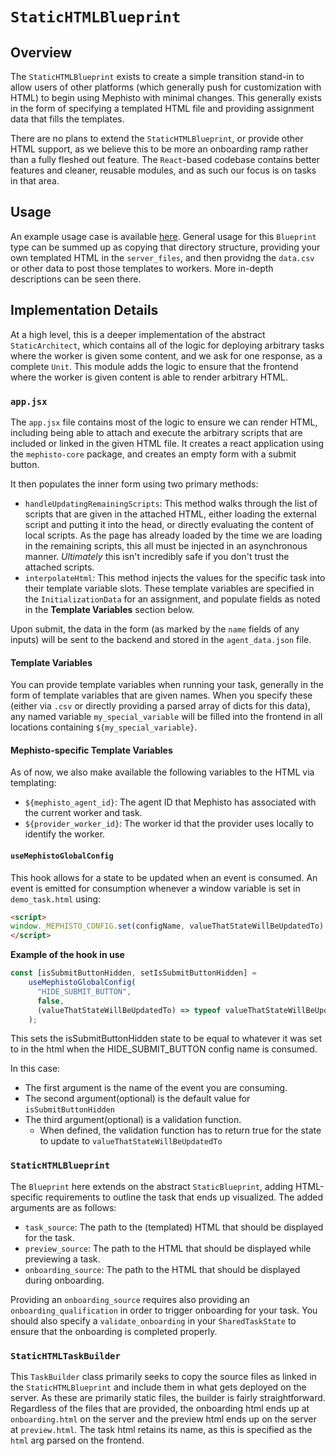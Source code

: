 <!---
  Copyright (c) Meta Platforms and its affiliates.
  This source code is licensed under the MIT license found in the
  LICENSE file in the root directory of this source tree.
-->

# `StaticHTMLBlueprint`

## Overview
The `StaticHTMLBlueprint` exists to create a simple transition stand-in to allow users of other platforms (which generally push for customization with HTML) to begin using Mephisto with minimal changes. This generally exists in the form of specifying a templated HTML file and providing assignment data that fills the templates.

There are no plans to extend the `StaticHTMLBlueprint`, or provide other HTML support, as we believe this to be more an onboarding ramp rather than a fully fleshed out feature. The `React`-based codebase contains better features and cleaner, reusable modules, and as such our focus is on tasks in that area.

## Usage
An example usage case is available [here](https://github.com/facebookresearch/Mephisto/blob/main/examples/simple_static_task/). General usage for this `Blueprint` type can be summed up as copying that directory structure, providing your own templated HTML in the `server_files`, and then providng the `data.csv` or other data to post those templates to workers. More in-depth descriptions can be seen there.

## Implementation Details
At a high level, this is a deeper implementation of the abstract `StaticArchitect`, which contains all of the logic for deploying arbitrary tasks where the worker is given some content, and we ask for one response, as a complete `Unit`. This module adds the logic to ensure that the frontend where the worker is given content is able to render arbitrary HTML.

### `app.jsx`
The `app.jsx` file contains most of the logic to ensure we can render HTML, including being able to attach and execute the arbitrary scripts that are included or linked in the given HTML file. It creates a react application using the `mephisto-core` package, and creates an empty form with a submit button. 

It then populates the inner form using two primary methods:
- `handleUpdatingRemainingScripts`: This method walks through the list of scripts that are given in the attached HTML, either loading the external script and putting it into the head, or directly evaluating the content of local scripts. As the page has already loaded by the time we are loading in the remaining scripts, this all must be injected in an asynchronous manner. _Ultimately_ this isn't incredibly safe if you don't trust the attached scripts.
- `interpolateHtml`: This method injects the values for the specific task into their template variable slots. These template variables are specified in the `InitializationData` for an assignment, and populate fields as noted in the **Template Variables** section below.

Upon submit, the data in the form (as marked by the `name` fields of any inputs) will be sent to the backend and stored in the `agent_data.json` file.

#### Template Variables
You can provide template variables when running your task, generally in the form of template variables that are given names. When you specify these (either via `.csv` or directly providing a parsed array of dicts for this data), any named variable `my_special_variable` will be filled into the frontend in all locations containing `${my_special_variable}`.

#### Mephisto-specific Template Variables
As of now, we also make available the following variables to the HTML via templating:
- `${mephisto_agent_id}`: The agent ID that Mephisto has associated with the current worker and task.
- `${provider_worker_id}`: The worker id that the provider uses locally to identify the worker.

#### `useMephistoGlobalConfig` 
This hook allows for a state to be updated when an event is consumed. An event is emitted for consumption whenever a window variable is set in `demo_task.html` using:

```html
<script>
window._MEPHISTO_CONFIG.set(configName, valueThatStateWillBeUpdatedTo)
</script>
```

**Example of the hook in use**
```jsx
const [isSubmitButtonHidden, setIsSubmitButtonHidden] =
    useMephistoGlobalConfig(
      "HIDE_SUBMIT_BUTTON",
      false,
      (valueThatStateWillBeUpdatedTo) => typeof valueThatStateWillBeUpdatedTo === "boolean"
    );
```
This sets the isSubmitButtonHidden state to be equal to whatever it was set to in the html when the HIDE_SUBMIT_BUTTON config name is consumed.

In this case:
* The first argument is the name of the event you are consuming.
* The second argument(optional) is the default value for `isSubmitButtonHidden`
* The third argument(optional) is a validation function.
  * When defined, the validation function has to return true for the state to update to `valueThatStateWillBeUpdatedTo`

### `StaticHTMLBlueprint`
The `Blueprint` here extends on the abstract `StaticBlueprint`, adding HTML-specific requirements to outline the task that ends up visualized. The added arguments are as follows:
- `task_source`: The path to the (templated) HTML that should be displayed for the task.
- `preview_source`: The path to the HTML that should be displayed while previewing a task.
- `onboarding_source`: The path to the HTML that should be displayed during onboarding.

Providing an `onboarding_source` requires also providing an `onboarding_qualification` in order to trigger onboarding for your task. You should also specify a `validate_onboarding` in your `SharedTaskState` to ensure that the onboarding is completed properly.

### `StaticHTMLTaskBuilder`
This `TaskBuilder` class primarily seeks to copy the source files as linked in the `StaticHTMLBlueprint` and include them in what gets deployed on the server. As these are primarily static files, the builder is fairly straightforward. Regardless of the files that are provided, the onboarding html ends up at `onboarding.html` on the server and the preview html ends up on the server at `preview.html`. The task html retains its name, as this is specified as the `html` arg parsed on the frontend.
